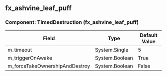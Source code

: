 ## fx_ashvine_leaf_puff

### Component: TimedDestruction (fx_ashvine_leaf_puff)

|Field|Type|Default Value|
|---|---|---|
|m_timeout|System.Single|5|
|m_triggerOnAwake|System.Boolean|True|
|m_forceTakeOwnershipAndDestroy|System.Boolean|False|

